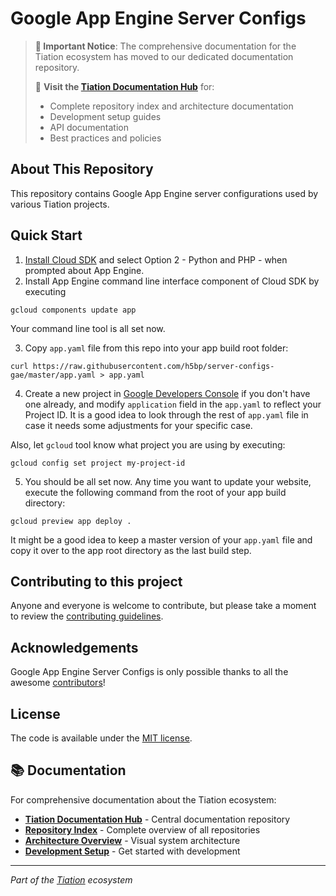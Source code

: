 # Google App Engine Server Configs

> **📢 Important Notice**: The comprehensive documentation for the Tiation ecosystem has moved to our dedicated documentation repository.
>
> 🚀 **Visit the [Tiation Documentation Hub](https://github.com/tiation/tiation-docs)** for:
> - Complete repository index and architecture documentation
> - Development setup guides
> - API documentation
> - Best practices and policies

## About This Repository

This repository contains Google App Engine server configurations used by various Tiation projects.

## Quick Start

1. [Install Cloud SDK][1] and select Option 2 - Python and PHP - when prompted about App Engine.
2. Install App Engine command line interface component of Cloud SDK
by executing

  `gcloud components update app`

  Your command line tool is all set now.

3. Copy `app.yaml` file from this repo into your app build root folder:

  `curl https://raw.githubusercontent.com/h5bp/server-configs-gae/master/app.yaml > app.yaml`

4. Create a new project in [Google Developers Console][2] if you don't have one already,
and modify `application` field in the `app.yaml` to reflect your Project ID.
It is a good idea to look through the rest of `app.yaml` file in case it needs some adjustments
for your specific case.

  Also, let `gcloud` tool know what project you are using by executing:

  `gcloud config set project my-project-id`

5. You should be all set now. Any time you want to update your website,
execute the following command from the root of your app build directory:

  `gcloud preview app deploy .`



It might be a good idea to keep a master version of your `app.yaml` file and copy it over to the app root directory
as the last build step.


## Contributing to this project

Anyone and everyone is welcome to contribute, but please take a moment to review
the [contributing guidelines](CONTRIBUTING.md).


## Acknowledgements

Google App Engine Server Configs is only possible thanks to all the awesome
[contributors][3]!


## License

The code is available under the [MIT license](LICENSE.txt).


[1]: https://developers.google.com/cloud/sdk/#Quick_Start
[2]: https://console.developers.google.com/
[3]: https://github.com/h5bp/server-configs-gae/graphs/contributors

## 📚 Documentation

For comprehensive documentation about the Tiation ecosystem:

- **[Tiation Documentation Hub](https://github.com/tiation/tiation-docs)** - Central documentation repository
- **[Repository Index](https://github.com/tiation/tiation-docs/blob/main/docs/REPOSITORY_INDEX.md)** - Complete overview of all repositories
- **[Architecture Overview](https://github.com/tiation/tiation-docs/blob/main/docs/architecture/REPOSITORY_GRAPH.md)** - Visual system architecture
- **[Development Setup](https://github.com/tiation/tiation-docs/blob/main/docs/guides/development-setup.md)** - Get started with development

---
*Part of the [Tiation](https://github.com/tiation) ecosystem*
